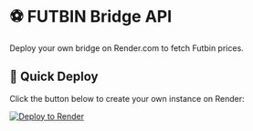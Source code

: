 # ⚽ FUTBIN Bridge API

Deploy your own bridge on Render.com to fetch Futbin prices.

## 🚀 Quick Deploy

Click the button below to create your own instance on Render:

[![Deploy to Render](https://render.com/images/deploy-to-render-button.svg)](https://render.com/deploy?repo=https://github.com/ViMa90/futbin-bridge-api)
